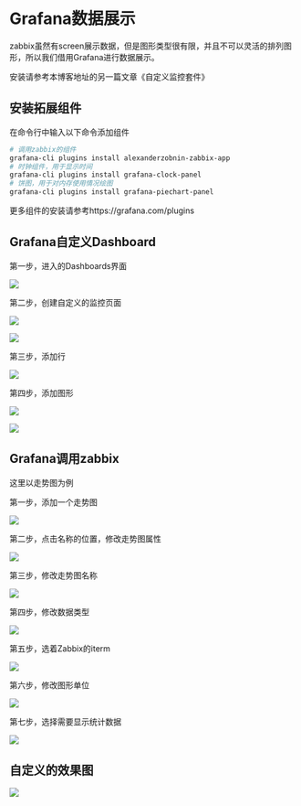 # Grafana数据展示

zabbix虽然有screen展示数据，但是图形类型很有限，并且不可以灵活的排列图形，所以我们借用Grafana进行数据展示。

安装请参考本博客地址的另一篇文章《自定义监控套件》

## 安装拓展组件

在命令行中输入以下命令添加组件

```bash
# 调用zabbix的组件
grafana-cli plugins install alexanderzobnin-zabbix-app
# 时钟组件，用于显示时间
grafana-cli plugins install grafana-clock-panel
# 饼图，用于对内存使用情况绘图
grafana-cli plugins install grafana-piechart-panel
```

更多组件的安装请参考https://grafana.com/plugins

## Grafana自定义Dashboard

第一步，进入的Dashboards界面

![](Grafana3.png)

第二步，创建自定义的监控页面

![](Grafana4.png)

![](Grafana5.png)

第三步，添加行

![](Grafana6.png)

第四步，添加图形

![](Grafana7.png)

![](Grafana8.png)

## Grafana调用zabbix

这里以走势图为例

第一步，添加一个走势图

![](Grafana9.png)

第二步，点击名称的位置，修改走势图属性

![](Grafana10.png)

第三步，修改走势图名称

![](Grafana11.png)

第四步，修改数据类型

![](Grafana12.png)

第五步，选着Zabbix的iterm

![](Grafana13.png)

第六步，修改图形单位

![](Grafana14.png)

第七步，选择需要显示统计数据

![](Grafana15.png)

## 自定义的效果图

![](Grafana16.png)